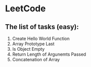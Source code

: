 # LeetCode

## The list of tasks (easy):
1) Create Hello World Function
2) Array Prototype Last
3) Is Object Empty
4) Return Length of Argunemts Passed
5) Concatenation of Array

